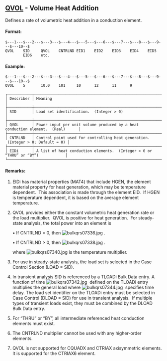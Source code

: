## [QVOL](https://help.hexagonmi.com/bundle/MSC_Nastran_2022.4/page/Nastran_Combined_Book/qrg/bulkqrs/TOC.QVOL.xhtml) - Volume Heat Addition

Defines a rate of volumetric heat addition in a conduction element.

#### Format:

```nastran
$---1---$---2---$---3---$---4---$---5---$---6---$---7---$---8---$---9---$---10--$
QVOL    SID     QVOL    CNTRLND EID1    EID2    EID3    EID4    EID5            
        EID6    etc.                                                            
```
#### Example:

```nastran
$---1---$---2---$---3---$---4---$---5---$---6---$---7---$---8---$---9---$---10--$
QVOL    5       10.0    101     10      12      11      9                       
```
```text
┌───────────┬─────────────────────────────────────────────────────────────────────────────────┐
│ Describer │ Meaning                                                                         │
├───────────┼─────────────────────────────────────────────────────────────────────────────────┤
│ SID       │ Load set identification.  (Integer > 0)                                         │
├───────────┼─────────────────────────────────────────────────────────────────────────────────┤
│ QVOL      │ Power input per unit volume produced by a heat conduction element.  (Real)      │
├───────────┼─────────────────────────────────────────────────────────────────────────────────┤
│ CNTRLND   │ Control point used for controlling heat generation.  (Integer > 0; Default = 0) │
├───────────┼─────────────────────────────────────────────────────────────────────────────────┤
│ EIDi      │ A list of heat conduction elements.  (Integer > 0 or “THRU” or “BY”)            │
└───────────┴─────────────────────────────────────────────────────────────────────────────────┘
```
#### Remarks:

1. EIDi has material properties (MAT4) that include HGEN, the element material property for heat generation, which may be temperature dependent.  This association is made through the element EID.  If HGEN is temperature dependent, it is based on the average element temperature.

2. QVOL provides either the constant volumetric heat generation rate or the load multiplier.  QVOL is positive for heat generation.  For steady-state analysis, the total power into an element is

     • If CNTRLND = 0, then  ![bulkqrs07336.jpg](https://help-be.hexagonmi.com/bundle/MSC_Nastran_2022.4/page/Nastran_Combined_Book/qrg/bulkqrs/../../../assets/bulkqrs07336.jpg?_LANG=enus) .

     • If CNTRLND > 0, then  ![bulkqrs07338.jpg](https://help-be.hexagonmi.com/bundle/MSC_Nastran_2022.4/page/Nastran_Combined_Book/qrg/bulkqrs/../../../assets/bulkqrs07338.jpg?_LANG=enus) .

     where  ![bulkqrs07340.jpg](https://help-be.hexagonmi.com/bundle/MSC_Nastran_2022.4/page/Nastran_Combined_Book/qrg/bulkqrs/../../../assets/bulkqrs07340.jpg?_LANG=enus)  is the temperature multiplier.

3. For use in steady-state analysis, the load set is selected in the Case Control Section (LOAD = SID).

4. In transient analysis SID is referenced by a TLOADi Bulk Data entry. A function of time  ![bulkqrs07342.jpg](https://help-be.hexagonmi.com/bundle/MSC_Nastran_2022.4/page/Nastran_Combined_Book/qrg/bulkqrs/../../../assets/bulkqrs07342.jpg?_LANG=enus)  defined on the TLOADi entry multiplies the general load where  ![bulkqrs07344.jpg](https://help-be.hexagonmi.com/bundle/MSC_Nastran_2022.4/page/Nastran_Combined_Book/qrg/bulkqrs/../../../assets/bulkqrs07344.jpg?_LANG=enus)  specifies time delay. The load set identifier on the TLOADi entry must be selected in Case Control (DLOAD = SID) for use in transient analysis.  If multiple types of transient loads exist, they must be combined by the DLOAD Bulk Data entry.

5. For “THRU” or “BY”, all intermediate referenced heat conduction elements must exist.

6. The CNTRLND multiplier cannot be used with any higher-order elements.

7. QVOL is not supported for CQUADX and CTRIAX axisymmetric elements. It is supported for the CTRIAX6 element.

